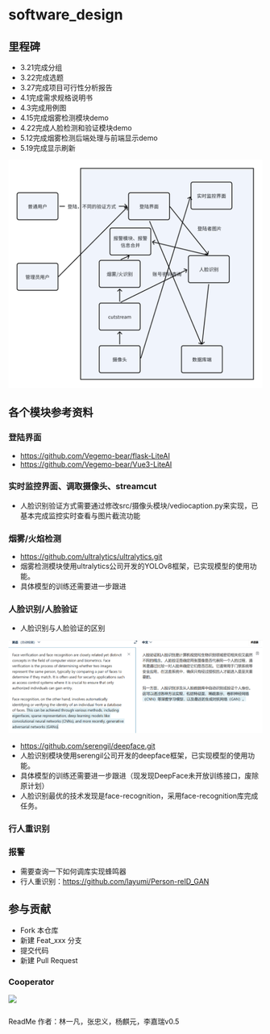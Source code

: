 # software_design

## 里程碑
- 3.21完成分组
- 3.22完成选题
- 3.27完成项目可行性分析报告
- 4.1完成需求规格说明书
- 4.3完成用例图
- 4.15完成烟雾检测模块demo
- 4.22完成人脸检测和验证模块demo
- 5.12完成烟雾检测后端处理与前端显示demo
- 5.19完成显示刷新

![alt text](pictures/whiteboard_exported_image.png)

## 各个模块参考资料
### 登陆界面
- https://github.com/Vegemo-bear/flask-LiteAI
- https://github.com/Vegemo-bear/Vue3-LiteAI
### 实时监控界面、调取摄像头、streamcut
- 人脸识别验证方式需要通过修改src/摄像头模块/vediocaption.py来实现，已基本完成监控实时查看与图片截流功能
### 烟雾/火焰检测
- https://github.com/ultralytics/ultralytics.git
- 烟雾检测模块使用ultralytics公司开发的YOLOv8框架，已实现模型的使用功能。
- 具体模型的训练还需要进一步跟进
### 人脸识别/人脸验证
- 人脸识别与人脸验证的区别

![人脸识别与人脸验证的区别](pictures/人脸识别与人脸验证.png)
- https://github.com/serengil/deepface.git
- 人脸识别模块使用serengil公司开发的deepface框架，已实现模型的使用功能。
- 具体模型的训练还需要进一步跟进（现发现DeepFace未开放训练接口，废除原计划）
- 人脸识别最优的技术发现是face-recognition，采用face-recognition库完成任务。
### 行人重识别
### 报警
- 需要查询一下如何调库实现蜂鸣器
- 行人重识别：https://github.com/layumi/Person-reID_GAN
## 参与贡献
- Fork 本仓库
- 新建 Feat_xxx 分支
- 提交代码
- 新建 Pull Request
### Cooperator
<a href="https://github.com/Justjustifyjudge/software_design/graphs/contributors">
  <img src="https://contrib.rocks/image?repo=Justjustifyjudge/software_design" />
</a>

###
ReadMe 作者：林一凡，张忠义，杨麒元，李嘉瑞v0.5
